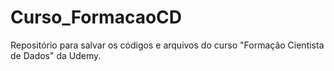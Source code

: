 # Curso_FormacaoCD
Repositório para salvar os códigos e arquivos do curso "Formação Cientista de Dados" da Udemy.
